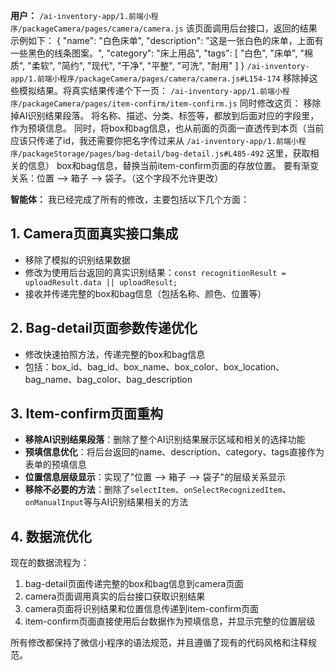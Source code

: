 **用户：** 
`/ai-inventory-app/1.前端小程序/packageCamera/pages/camera/camera.js` 该页面调用后台接口，返回的结果示例如下：
 { 
   "name": "白色床单", 
   "description": "这是一张白色的床单，上面有一些黑色的线条图案。", 
   "category": "床上用品", 
   "tags": [ 
     "白色", 
     "床单", 
     "棉质", 
     "柔软", 
     "简约", 
     "现代", 
     "干净", 
     "平整", 
     "可洗", 
     "耐用" 
   ] 
 } 
 `/ai-inventory-app/1.前端小程序/packageCamera/pages/camera/camera.js#L154-174` 移除掉这些模拟结果。将真实结果传递个下一页： `/ai-inventory-app/1.前端小程序/packageCamera/pages/item-confirm/item-confirm.js`
 同时修改这页： 移除掉AI识别结果段落。 
 将名称、描述、分类、标签等，都放到后面对应的字段里，作为预填信息。 
 同时，将box和bag信息，也从前面的页面一直透传到本页（当前应该只传递了id，我还需要你把名字传过来从 `/ai-inventory-app/1.前端小程序/packageStorage/pages/bag-detail/bag-detail.js#L485-492` 这里，获取相关的信息）
 box和bag信息，替换当前item-confirm页面的存放位置。 
 要有渐变关系：位置 --> 箱子 --> 袋子。（这个字段不允许更改）

**智能体：** 
我已经完成了所有的修改，主要包括以下几个方面：

## 1. Camera页面真实接口集成
- 移除了模拟的识别结果数据
- 修改为使用后台返回的真实识别结果：`const recognitionResult = uploadResult.data || uploadResult;`
- 接收并传递完整的box和bag信息（包括名称、颜色、位置等）

## 2. Bag-detail页面参数传递优化
- 修改快速拍照方法，传递完整的box和bag信息
- 包括：box_id、bag_id、box_name、box_color、box_location、bag_name、bag_color、bag_description

## 3. Item-confirm页面重构
- **移除AI识别结果段落**：删除了整个AI识别结果展示区域和相关的选择功能
- **预填信息优化**：将后台返回的name、description、category、tags直接作为表单的预填信息
- **位置信息层级显示**：实现了"位置 --> 箱子 --> 袋子"的层级关系显示
- **移除不必要的方法**：删除了`selectItem`、`onSelectRecognizedItem`、`onManualInput`等与AI识别结果相关的方法

## 4. 数据流优化
现在的数据流程为：
1. bag-detail页面传递完整的box和bag信息到camera页面
2. camera页面调用真实的后台接口获取识别结果
3. camera页面将识别结果和位置信息传递到item-confirm页面
4. item-confirm页面直接使用后台数据作为预填信息，并显示完整的位置层级

所有修改都保持了微信小程序的语法规范，并且遵循了现有的代码风格和注释规范。